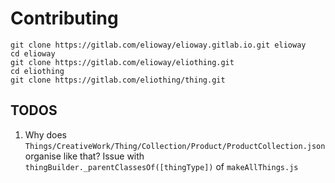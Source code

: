 # Contributing

```shell
git clone https://gitlab.com/elioway/elioway.gitlab.io.git elioway
cd elioway
git clone https://gitlab.com/elioway/eliothing.git
cd eliothing
git clone https://gitlab.com/eliothing/thing.git
```

## TODOS

1. Why does `Things/CreativeWork/Thing/Collection/Product/ProductCollection.json` organise like that? Issue with `thingBuilder._parentClassesOf([thingType])` of `makeAllThings.js`
